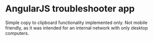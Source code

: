 # AngularJS troubleshooter app

Simple copy to clipboard functionality implemented only. Not mobile friendly, as it was intended for an internal network with only desktop computers.